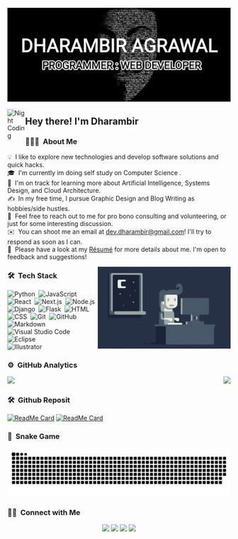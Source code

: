 ![Dharambir Agrawal Banner](https://github.com/DharambirAgrawal/DharambirAgrawal/blob/main/bg.jpg)

<img alt="Night Coding" src="./assets/Hand%20Wave.gif" width='40' align="left"/><h2>Hey there! I'm Dharambir</h2>

<!-- ## 👋 &nbsp;Hey there! I'm Dharambir -->

### 👨🏻‍💻 &nbsp;About Me

💡 &nbsp;I like to explore new technologies and develop software solutions and quick hacks.\
🎓 &nbsp;I'm currently im doing self study on Computer Science .\
🌱 &nbsp;I'm on track for learning more about Artificial Intelligence, Systems Design, and Cloud Architecture.\
✍️ &nbsp;In my free time, I pursue Graphic Design and Blog Writing as hobbies/side hustles.\
💬 &nbsp;Feel free to reach out to me for pro bono consulting and volunteering, or just for some interesting discussion.\
✉️ &nbsp;You can shoot me an email at dev.dharambir@gmail.com! I'll try to respond as soon as I can.\
📄 &nbsp;Please have a look at my [Résumé](https://www.dharambir.com.np/resume) for more details about me. I'm open to feedback and suggestions!

<img alt="Night Coding" src="https://raw.githubusercontent.com/AVS1508/AVS1508/master/assets/Night-Coding.gif" align="right"/>

### 🛠 &nbsp;Tech Stack

![Python](https://img.shields.io/badge/-Python-05122A?style=flat&logo=python)&nbsp;
![JavaScript](https://img.shields.io/badge/-JavaScript-05122A?style=flat&logo=javascript)&nbsp;
![React](https://img.shields.io/badge/-React-05122A?style=flat&logo=react)&nbsp;
![Next.js](https://img.shields.io/badge/-Next.js-05122A?style=flat&logo=next.js)&nbsp;
![Node.js](https://img.shields.io/badge/-Node.js-05122A?style=flat&logo=node.js)&nbsp;
![Django](https://img.shields.io/badge/-Django-05122A?style=flat&logo=django&logoColor=092E20)&nbsp;
![Flask](https://img.shields.io/badge/-Flask-05122A?style=flat&logo=flask)&nbsp;
![HTML](https://img.shields.io/badge/-HTML-05122A?style=flat&logo=HTML5)&nbsp;
![CSS](https://img.shields.io/badge/-CSS-05122A?style=flat&logo=CSS3&logoColor=1572B6)&nbsp;
![Git](https://img.shields.io/badge/-Git-05122A?style=flat&logo=git)&nbsp;
![GitHub](https://img.shields.io/badge/-GitHub-05122A?style=flat&logo=github)&nbsp;
![Markdown](https://img.shields.io/badge/-Markdown-05122A?style=flat&logo=markdown)\
![Visual Studio Code](https://img.shields.io/badge/-Visual%20Studio%20Code-05122A?style=flat&logo=visual-studio-code&logoColor=007ACC)&nbsp;
![Eclipse](https://img.shields.io/badge/-Eclipse-05122A?style=flat&logo=eclipse-ide&logoColor=2C2255)\
![Illustrator](https://img.shields.io/badge/-Illustrator-05122A?style=flat&logo=adobe-illustrator)&nbsp;

### ⚙️ &nbsp;GitHub Analytics

<p align="center">
  <div style="display: flex; justify-content: space-between;">
    <a href="https://github.com/DharambirAgrawal">
      <img height="180em" src="https://github-readme-stats-eight-theta.vercel.app/api?username=DharambirAgrawal&show_icons=true&theme=algolia&include_all_commits=true&count_private=true"/>
    </a>
    <a href="https://github.com/DharambirAgrawal">
      <img height="180em" src="https://github-readme-stats-eight-theta.vercel.app/api/top-langs/?username=DharambirAgrawal&layout=compact&langs_count=8&theme=algolia"/>
    </a>
  </div>
</p>

### 🛠 &nbsp;Github Reposit

[![ReadMe Card](https://github-readme-stats.vercel.app/api/pin/?username=DharambirAgrawal&repo=integreat&show_owner=true)](https://github.com/DharambirAgrawal/integreat)
[![ReadMe Card](https://github-readme-stats.vercel.app/api/pin/?username=DharambirAgrawal&repo=Virtual-paint&show_owner=true)](https://github.com/DharambirAgrawal/Virtual-paint)
<br/>

### 🐍 &nbsp;Snake Game

<picture>
  <source media="(prefers-color-scheme: dark)" srcset="https://raw.githubusercontent.com/DharambirAgrawal/DharambirAgrawal/output/github-snake-dark.svg" />
  <source media="(prefers-color-scheme: light)" srcset="https://raw.githubusercontent.com/DharambirAgrawal/DharambirAgrawal/output/github-snake.svg" />
  <img alt="github-snake" src="https://raw.githubusercontent.com/DharambirAgrawal/DharambirAgrawal/output/github-snake.svg" />
</picture>

### 🤝🏻 &nbsp;Connect with Me

<p align="center">
<a href="https://www.dharambir.com.np"><img src="https://img.shields.io/badge/-dharambir.com.np-3423A6?style=flat&logo=Google-Chrome&logoColor=white"/></a>
<a href="https://www.linkedin.com/in/dharambiragrawal/"><img src="https://img.shields.io/badge/-Dharambir%20Agrawal-0077B5?style=flat&logo=Linkedin&logoColor=white"/></a>
<a href="mailto:dev.dharambir@gmail.com"><img src="https://img.shields.io/badge/-dev.dharambir@gmail.com-D14836?style=flat&logo=Gmail&logoColor=white"/></a>
<a href="https://facebook.com/DA9998"><img src="https://img.shields.io/badge/-@Dharambir%20Agrawal-1877F2?style=flat&logo=Facebook&logoColor=white"/></a>

</p>

